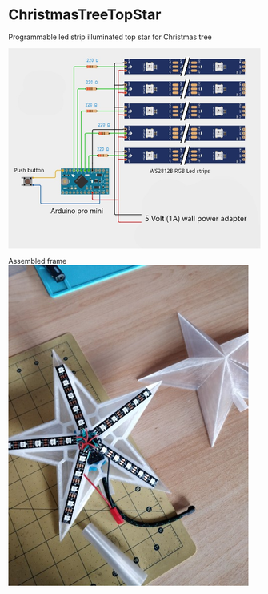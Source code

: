 # ChristmasTreeTopStar
Programmable led strip illuminated top star for Christmas tree 

![Circuit diagram](https://github.com/geoavia/ChristmasTreeTopStar/blob/main/diagram.jpg)

Assembled frame
![Assembly 1](https://github.com/geoavia/ChristmasTreeTopStar/blob/main/assembly1.jpg)
